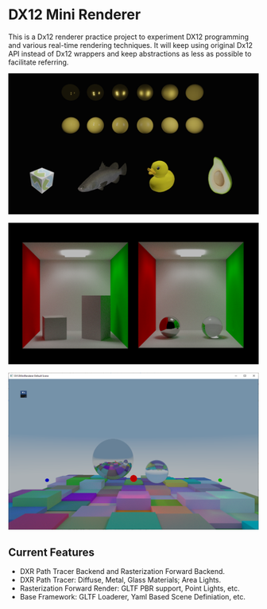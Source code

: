 # DX12 Mini Renderer

This is a Dx12 renderer practice project to experiment DX12 programming and various real-time rendering techniques. It will keep using original Dx12 API instead of Dx12 wrappers and keep abstractions as less as possible to facilitate referring.

![Front Page](./Gallery/DX12MiniRenderer_FrontPage.png)

![DXR Cornell Boxes](./Gallery/CornellBoxes.png)

![RTMilestone1](./Gallery/RTMilestone1.PNG)

## Current Features
* DXR Path Tracer Backend and Rasterization Forward Backend.
* DXR Path Tracer: Diffuse, Metal, Glass Materials; Area Lights.
* Rasterization Forward Render: GLTF PBR support, Point Lights, etc.
* Base Framework: GLTF Loaderer, Yaml Based Scene Definiation, etc.